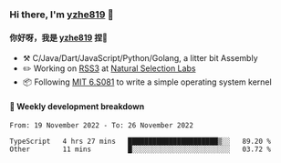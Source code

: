 ### Hi there, I'm [yzhe819](https://github.com/yzhe819) 👋

#### 你好呀，我是 [yzhe819](https://github.com/yzhe819) 捏👋

- :hammer_and_pick: C/Java/Dart/JavaScript/Python/Golang, a litter bit Assembly
- :pencil2: Working on [RSS3](https://github.com/NaturalSelectionLabs/RSS3) at [Natural Selection Labs](https://github.com/NaturalSelectionLabs)
- 📦 Following [MIT 6.S081](https://pdos.csail.mit.edu/6.S081/2020/) to write a simple operating system kernel



#### 📝 Weekly development breakdown

<!--START_SECTION:waka-->

```text
From: 19 November 2022 - To: 26 November 2022

TypeScript   4 hrs 27 mins   ██████████████████████▒░░   89.20 %
Other        11 mins         █░░░░░░░░░░░░░░░░░░░░░░░░   03.72 %
```

<!--END_SECTION:waka-->




